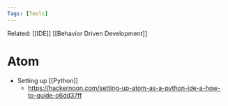 ```yaml
---
Tags: [Tools]
---
```

Related: [[IDE]] [[Behavior Driven Development]]
# Atom
- Setting up [[Python]]
    - https://hackernoon.com/setting-up-atom-as-a-python-ide-a-how-to-guide-o6dd37ff
